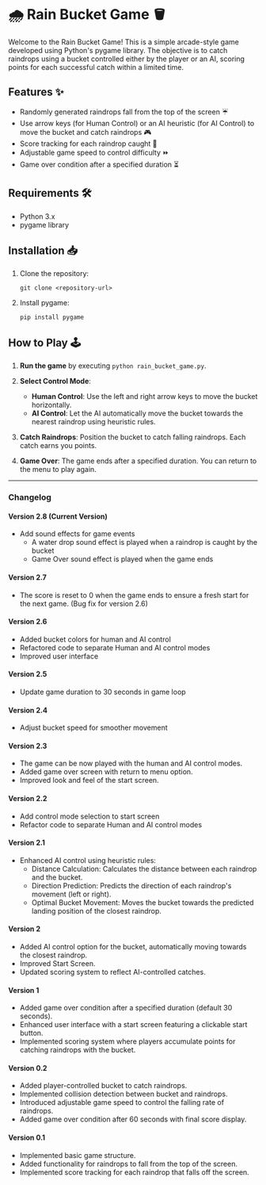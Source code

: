 # 🌧️ Rain Bucket Game 🪣

Welcome to the Rain Bucket Game! This is a simple arcade-style game developed using Python's pygame library. The objective is to catch raindrops using a bucket controlled either by the player or an AI, scoring points for each successful catch within a limited time.

## Features ✨

- Randomly generated raindrops fall from the top of the screen ☔
- Use arrow keys (for Human Control) or an AI heuristic (for AI Control) to move the bucket and catch raindrops 🎮
- Score tracking for each raindrop caught 🌟
- Adjustable game speed to control difficulty ⏩
- Game over condition after a specified duration ⏳

## Requirements 🛠️

- Python 3.x
- pygame library

## Installation 📥

1. Clone the repository:
   
   ```
   git clone <repository-url>
   ```

2. Install pygame:
   
   ```
   pip install pygame
   ```

## How to Play 🕹️

1. **Run the game** by executing `python rain_bucket_game.py`.
   
2. **Select Control Mode**:
   - **Human Control**: Use the left and right arrow keys to move the bucket horizontally.
   - **AI Control**: Let the AI automatically move the bucket towards the nearest raindrop using heuristic rules.

3. **Catch Raindrops**: Position the bucket to catch falling raindrops. Each catch earns you points.

4. **Game Over**: The game ends after a specified duration. You can return to the menu to play again.

---

### Changelog

#### Version 2.8 (Current Version)

- Add sound effects for game events
  - A water drop sound effect is played when a raindrop is caught by the bucket
  - Game Over sound effect is played when the game ends

#### Version 2.7

- The score is reset to 0 when the game ends to ensure a fresh start for the next game. (Bug fix for version 2.6)

#### Version 2.6

- Added bucket colors for human and AI control
- Refactored code to separate Human and AI control modes
- Improved user interface

#### Version 2.5

- Update game duration to 30 seconds in game loop

#### Version 2.4

- Adjust bucket speed for smoother movement

#### Version 2.3 

- The game can be now played with the human and AI control modes.
- Added game over screen with return to menu option.
- Improved look and feel of the start screen.

#### Version 2.2 

- Add control mode selection to start screen
- Refactor code to separate Human and AI control modes

#### Version 2.1

- Enhanced AI control using heuristic rules:
  - Distance Calculation: Calculates the distance between each raindrop and the bucket.
  - Direction Prediction: Predicts the direction of each raindrop's movement (left or right).
  - Optimal Bucket Movement: Moves the bucket towards the predicted landing position of the closest raindrop.

#### Version 2

- Added AI control option for the bucket, automatically moving towards the closest raindrop.
- Improved Start Screen.
- Updated scoring system to reflect AI-controlled catches.

#### Version 1

- Added game over condition after a specified duration (default 30 seconds).
- Enhanced user interface with a start screen featuring a clickable start button.
- Implemented scoring system where players accumulate points for catching raindrops with the bucket.

#### Version 0.2

- Added player-controlled bucket to catch raindrops.
- Implemented collision detection between bucket and raindrops.
- Introduced adjustable game speed to control the falling rate of raindrops.
- Added game over condition after 60 seconds with final score display.

#### Version 0.1

- Implemented basic game structure.
- Added functionality for raindrops to fall from the top of the screen.
- Implemented score tracking for each raindrop that falls off the screen.
